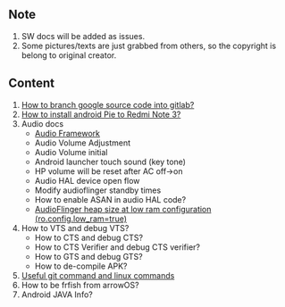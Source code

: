Note
-------------------------------------
1.  SW docs will be added as issues.
2.  Some pictures/texts are just grabbed from others, so the copyright is belong to original creator.

Content
-------------------------------------
1.  [How to branch google source code into gitlab?](https://github.com/kueihua100/Docs/blob/master/system/How_to_branch_google_source_code_into_gitlab.md)
2.  [How to install android Pie to Redmi Note 3?](https://github.com/kueihua100/Docs/blob/master/system/How_to_install_android_Pie_to_Redmi_Note_3.md)
3.  Audio docs
    * [Audio Framework](https://github.com/kueihua100/Docs/blob/master/audio/Audio_Framework.md)
    * Audio Volume Adjustment
    * Audio Volume initial
    * Android launcher touch sound (key tone)
    * HP volume will be reset after AC off->on
    * Audio HAL device open flow
    * Modify audioflinger standby times
    * How to enable ASAN in audio HAL code?
    * [AudioFlinger heap size at low ram configuration (ro.config.low_ram=true)](https://github.com/kueihua100/Docs/blob/master/audio/audioflinger_heap_size_at_low_ram.md)
4.  How to VTS and debug VTS?
    * How to CTS and debug CTS?
    * How to CTS Verifier and debug CTS verifier?
    * How to GTS and debug GTS?
    * How to de-compile APK?
5.  [Useful git command and linux commands](https://github.com/kueihua100/Docs/blob/master/system/Useful_git_commands_and_linux_commands.md)
6.  How to be frfish from arrowOS?
7.  Android JAVA Info?
